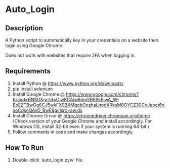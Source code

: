 # Auto_Login

## Description
A Python script to automatically key in your credentials on a website then login using Google Chrome.

Does not work with websites that require 2FA when logging in.

## Requirements
1. Install Python @ https://www.python.org/downloads/
2. pip install selenium
3. Install Google Chrome @ https://www.google.com/chrome/?brand=BNSD&gclid=CjwKCAjw6dmSBhBkEiwA_W-EoEZTBwGq6CJ5wkFX0BXMqobOozhaLhodXRksM8GYCZ30CoJepct6nxoCdsoQAvD_BwE&gclsrc=aw.ds
4. Install Chrome Driver @ https://chromedriver.chromium.org/home (Check version of your Google Chrome and install accordingly. For Windows OS, install 32-bit even if your system is running 64-bit.)
5. Follow comments in code and make changes accordingly.

## How To Run
1. Double-click 'auto_login.pyw' file.
